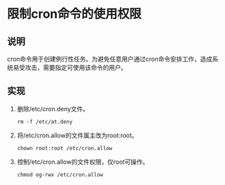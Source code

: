 # 限制cron命令的使用权限<a name="ZH-CN_TOPIC_0192977553"></a>

## 说明<a name="zh-cn_topic_0152100335_sd1be7f48ab304e97b21867e554f115dd"></a>

cron命令用于创建例行性任务。为避免任意用户通过cron命令安排工作，造成系统易受攻击，需要指定可使用该命令的用户。

## 实现<a name="zh-cn_topic_0152100335_s138659793af743d082dce3e785546b5b"></a>

1.  删除/etc/cron.deny文件。

    ```
    rm -f /etc/at.deny
    ```

2.  将/etc/cron.allow的文件属主改为root:root。

    ```
    chown root:root /etc/cron.allow
    ```

3.  控制/etc/cron.allow的文件权限，仅root可操作。

    ```
    chmod og-rwx /etc/cron.allow
    ```


